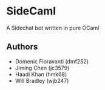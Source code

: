 # SideCaml

A Sidechat bot written in pure OCaml

## Authors

- Domenic Fioravanti (dmf252)
- Jiming Chen (jc3579)
- Haadi Khan (hmk68)
- Will Bradley (wjb247)